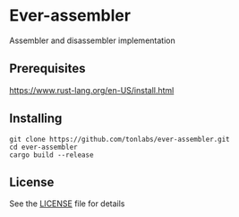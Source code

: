 # Ever-assembler

Assembler and disassembler implementation

## Prerequisites

https://www.rust-lang.org/en-US/install.html

## Installing

```
git clone https://github.com/tonlabs/ever-assembler.git
cd ever-assembler
cargo build --release
```


## License

See the [LICENSE](LICENSE) file for details